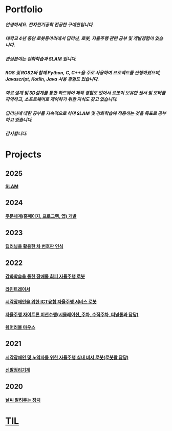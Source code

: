 
# Portfolio
##### 안녕하세요. 전자전기공학 전공한 구예찬입니다. 
##### 대학교 4년 동안 로봇동아리에서 딥러닝, 로봇, 자율주행 관련 공부 및 개발경험이 있습니다.
##### 관심분야는 강화학습과 SLAM 입니다.
##### ROS 및 ROS2와 함께 Python, C, C++을 주로 사용하여 프로젝트를 진행하였으며, Javascript, Kotlin, Java 사용 경험도 있습니다.
##### 회로 설계 및 3D설계를 통한 하드웨어 제작 경험도 있어서 로봇이 보유한 센서 및 모터를 파악하고, 소프트웨어로 제어하기 위한 지식도 갖고 있습니다. 
##### 딥러닝에 대한 공부를 지속적으로 하며 SLAM 및 강화학습에 적용하는 것을 목표로 공부하고 있습니다. 
##### 감사합니다.

# Projects
## 2025
#### [SLAM](https://github.com/Gulitter/SLAM)

## 2024
#### [주문체계(홈페이지, 프로그램, 앱) 개발](https://github.com/Gulitter/Order_System)

## 2023
#### [딥러닝을 활용한 차 번호판 인식](https://github.com/Gulitter/DeepLearning_Carpla)

## 2022
#### [강화학습을 통한 장애물 회피 자율주행 로봇](https://github.com/Gulitter/Robot_StarForce)
#### [라인트레이서](https://github.com/Gulitter/DC_Tracer)
#### [시각장애인을 위한 ICT융합 자율주행 서비스 로봇](https://github.com/Gulitter/Robot_Sana)
#### [자율주행 자이트론 미션수행(시뮬레이션_주차, 수직주차, 터널통과 담당)](https://github.com/Gulitter/Xicar_Contest)
#### [웨어러블 마우스](https://github.com/Gulitter/Wearable_Mouse)

## 2021
#### [시각장애인 및 노약자를 위한 자율주행 실내 비서 로봇(로봇팔 담당)](https://github.com/Gulitter/Robot_Bodam)
#### [신발정리기계](https://github.com/Gulitter/ASMR_Auto-Shoes-Machine-Robot)

## 2020
#### [날씨 알려주는 장치](https://github.com/Gulitter/Public_data_arduino)

# [TIL](https://blog.naver.com/gycej1017)

<!--
**Gulitter/Gulitter** is a ✨ _special_ ✨ repository because its `README.md` (this file) appears on your GitHub profile.

Here are some ideas to get you started:

- 🔭 I’m currently working on ...
- 🌱 I’m currently learning ...
- 👯 I’m looking to collaborate on ...
- 🤔 I’m looking for help with ...
- 💬 Ask me about ...
- 📫 How to reach me: ...
- 😄 Pronouns: ...
- ⚡ Fun fact: ...
-->
